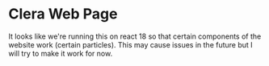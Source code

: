 # Clera Web Page

It looks like we're running this on react 18 so that certain components of the website work (certain particles).
This may cause issues in the future but I will try to make it work for now.
